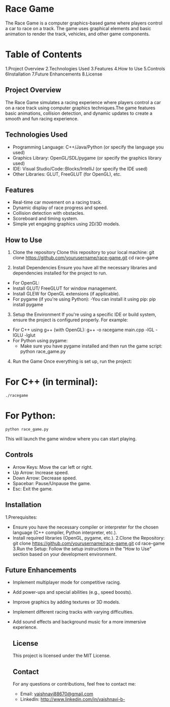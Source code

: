 # Race Game
The Race Game is a computer graphics-based game where players control a car to race on a track. 
The game uses graphical elements and basic animation to render the track, vehicles, and other game components.
# Table of Contents
1.Project Overview
2.Technologies Used
3.Features
4.How to Use
5.Controls
6Installation
7.Future Enhancements
8.License
## Project Overview
 The Race Game simulates a racing experience where players control a car on a race track using computer graphics techniques.The game features basic animations, collision detection, and dynamic updates to create a smooth and fun racing experience.

## Technologies Used
- Programming Language: C++/Java/Python (or specify the language you used)
- Graphics Library: OpenGL/SDL/pygame (or specify the graphics library used)
- IDE: Visual Studio/Code::Blocks/IntelliJ (or specify the IDE used)
- Other Libraries: GLUT, FreeGLUT (for OpenGL), etc.

## Features
- Real-time car movement on a racing track.
- Dynamic display of race progress and speed.
- Collision detection with obstacles.
- Scoreboard and timing system.
- Simple yet engaging graphics using 2D/3D models.

## How to Use
1. Clone the repository
Clone this repository to your local machine:
git clone https://github.com/yourusername/race-game.git
cd race-game

2. Install Dependencies
Ensure you have all the necessary libraries and dependencies installed for the project to run.

- For OpenGL:
 - Install GLUT/ FreeGLUT for window management.
 - Install GLEW for OpenGL extensions (if applicable).
- For pygame (if you're using Python):
 -You can install it using pip:
    pip install pygame
3. Setup the Environment
If you're using a specific IDE or build system, ensure the project is configured properly.
For example:
- For C++ using g++ (with OpenGL):
   g++ -o racegame main.cpp -lGL -lGLU -lglut
- For Python using pygame:
  - Make sure you have pygame installed and then run the game script:
      python race_game.py
4. Run the Game
Once everything is set up, run the project:
  # For C++ (in terminal):
    ./racegame

  # For Python:
    python race_game.py
This will launch the game window where you can start playing.

## Controls
- Arrow Keys: Move the car left or right.
- Up Arrow: Increase speed.
- Down Arrow: Decrease speed.
- Spacebar: Pause/Unpause the game.
- Esc: Exit the game.

## Installation
  1.Prerequisites:
   - Ensure you have the necessary compiler or interpreter for the chosen language (C++ compiler, Python interpreter, etc.).
   - Install required libraries (OpenGL, pygame, etc.).
  2.Clone the Repository:
       git clone https://github.com/yourusername/race-game.git
       cd race-game
  3.Run the Setup: Follow the setup instructions in the "How to Use" section based on your development environment.

## Future Enhancements
- Implement multiplayer mode for competitive racing.
- Add power-ups and special abilities (e.g., speed boosts).
- Improve graphics by adding textures or 3D models.
- Implement different racing tracks with varying difficulties.
- Add sound effects and background music for a more immersive experience.

  ## License
  This project is licensed under the MIT License.

  ## Contact
  For any questions or contributions, feel free to contact me:

   - Email: vaishnavi88670@gmail.com
   - LinkedIn: http://www.linkedin.com/in/vaishnavi-b-







